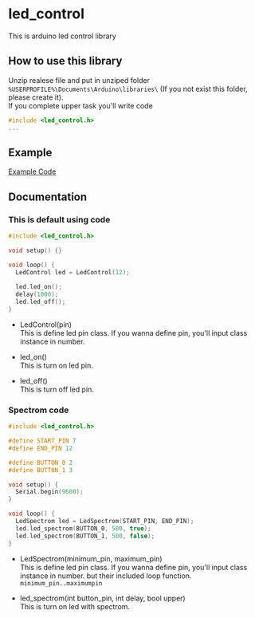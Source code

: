 # led_control
This is arduino led control library

## How to use this library
Unzip realese file and put in unziped folder `%USERPROFILE%\Documents\Arduino\libraries\` (If you not exist this folder, please create it).<br/>
If you complete upper task you'll write code
```c
#include <led_control.h>
...
```

## Example
[Example Code](https://github.com/WonhyeokKim/led_control/blob/master/example/main.ino)

## Documentation
### This is default using code
```c
#include <led_control.h>

void setup() {}

void loop() {
  LedControl led = LedControl(12);
  
  led.led_on();
  delay(1000);
  led.led_off();
}
```
- LedControl(pin)<br/>
This is define led pin class. If you wanna define pin, you'll input class instance in number.

- led_on()<br/>
This is turn on led pin.

- led_off()<br/>
This is turn off led pin.

### Spectrom code
```c
#include <led_control.h>

#define START_PIN 7
#define END_PIN 12

#define BUTTON_0 2
#define BUTTON_1 3

void setup() {
  Serial.begin(9600);
}

void loop() {
  LedSpectrom led = LedSpectrom(START_PIN, END_PIN);
  led.led_spectrom(BUTTON_0, 500, true);
  led.led_spectrom(BUTTON_1, 500, false);
}
```

- LedSpectrom(minimum_pin, maximum_pin)<br/>
This is define led pin class. If you wanna define pin, you'll input class instance in number.
but their included loop function. `minimum_pin..maximumpin`

- led_spectrom(int button_pin, int delay, bool upper)<br/>
This is turn on led with spectrom.
